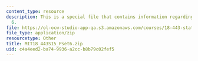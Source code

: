 ```yaml
---
content_type: resource
description: This is a special file that contains information regarding problem set
  6.
file: https://ol-ocw-studio-app-qa.s3.amazonaws.com/courses/18-443-statistics-for-applications-spring-2015/c4a4eed2ba749936a2ccb8b79c02fef5_MIT18_443S15_Pset6.zip
file_type: application/zip
resourcetype: Other
title: MIT18_443S15_Pset6.zip
uid: c4a4eed2-ba74-9936-a2cc-b8b79c02fef5
---
```

